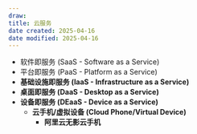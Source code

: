 ```yaml
---
draw:
title: 云服务
date created: 2025-04-16
date modified: 2025-04-16
---
```

- 软件即服务 (SaaS - Software as a Service)
- 平台即服务 (PaaS - Platform as a Service)
- **基础设施即服务 (IaaS - Infrastructure as a Service)**
- **桌面即服务 (DaaS - Desktop as a Service)**
- **设备即服务 (DEaaS - Device as a Service)**
    - **云手机/虚拟设备 (Cloud Phone/Virtual Device)**
        - **阿里云无影云手机**
